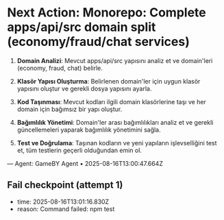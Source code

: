 # Next Action: Monorepo: Complete apps/api/src domain split (economy/fraud/chat services)

1. **Domain Analizi**: Mevcut apps/api/src yapısını analiz et ve domain'leri (economy, fraud, chat) belirle.

2. **Klasör Yapısı Oluşturma**: Belirlenen domain'ler için uygun klasör yapısını oluştur ve gerekli dosya yapısını ayarla.

3. **Kod Taşınması**: Mevcut kodları ilgili domain klasörlerine taşı ve her domain için bağımsız bir yapı oluştur.

4. **Bağımlılık Yönetimi**: Domain'ler arası bağımlılıkları analiz et ve gerekli güncellemeleri yaparak bağımlılık yönetimini sağla.

5. **Test ve Doğrulama**: Taşınan kodların ve yeni yapıların işlevselliğini test et, tüm testlerin geçerli olduğundan emin ol.

— Agent: GameBY Agent • 2025-08-16T13:00:47.664Z


## Fail checkpoint (attempt 1)
- time: 2025-08-16T13:01:16.830Z
- reason: Command failed: npm test
